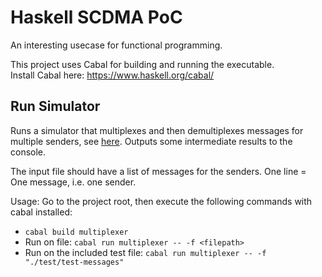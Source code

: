 # Haskell SCDMA PoC
An interesting usecase for functional programming.

This project uses Cabal for building and running the executable. \
Install Cabal here: https://www.haskell.org/cabal/

## Run Simulator
Runs a simulator that multiplexes and then demultiplexes messages for multiple senders, see [here](app/Main.hs).
Outputs some intermediate results to the console.

The input file should have a list of messages for the senders.
One line = One message, i.e. one sender.

Usage:
Go to the project root, then execute the following commands with cabal installed:
- `cabal build multiplexer`
- Run on file: `cabal run multiplexer -- -f <filepath>`
- Run on the included test file: `cabal run multiplexer -- -f "./test/test-messages"`
